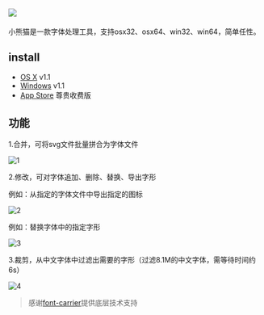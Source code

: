 # <img src="https://cloud.githubusercontent.com/assets/1193966/15237922/3edf64c2-1905-11e6-9503-b5cd0765313f.png">

小熊猫是一款字体处理工具，支持osx32、osx64、win32、win64，简单任性。

## install

* <a href="http://pan.baidu.com/s/1qYciPXE" rel="nofollow">OS X</a> v1.1
* <a href="http://pan.baidu.com/s/1mhUP2Pi" rel="nofollow">Windows</a> v1.1
* <a href="https://itunes.apple.com/cn/app/webfont/id1181350496?mt=12" rel="nofollow">App Store</a> 尊贵收费版


## 功能


1.合并，可将svg文件批量拼合为字体文件

<img src="https://cloud.githubusercontent.com/assets/1193966/15237919/3edb25c4-1905-11e6-9a9a-be8851951840.png" alt="1" style="max-width:100%;">

2.修改，可对字体追加、删除、替换、导出字形

例如：从指定的字体文件中导出指定的图标

<img src="https://cloud.githubusercontent.com/assets/1193966/15237920/3edb94a0-1905-11e6-992e-84fa3a7b91c4.gif" alt="2" style="max-width:100%;">

例如：替换字体中的指定字形

<img src="https://cloud.githubusercontent.com/assets/1193966/15237923/3edf94ec-1905-11e6-91ac-e600ee16a771.gif" alt="3" style="max-width:100%;">

3.裁剪，从中文字体中过滤出需要的字形（过滤8.1M的中文字体，需等待时间约6s）

<img src="https://cloud.githubusercontent.com/assets/1193966/15237921/3edf1ff8-1905-11e6-9734-b6b060e3a9ae.png" alt="4" style="max-width:100%;">

> 感谢<a href="https://github.com/purplebamboo/font-carrier">font-carrier</a>提供底层技术支持</p>



